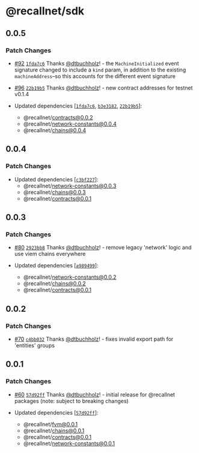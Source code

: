 # @recallnet/sdk

## 0.0.5

### Patch Changes

- [#92](https://github.com/recallnet/js-recall/pull/92) [`1fda7c6`](https://github.com/recallnet/js-recall/commit/1fda7c66c0ee28cdb4bd25f4075e00b827362efc) Thanks [@dtbuchholz](https://github.com/dtbuchholz)! - the `MachineInitialized` event signature changed to include a `kind` param, in addition to the existing `machineAddress`–so this accounts for the different event signature

- [#96](https://github.com/recallnet/js-recall/pull/96) [`22b19b5`](https://github.com/recallnet/js-recall/commit/22b19b58d27aea5b33c13bcefdf2cfcbd7efaafd) Thanks [@dtbuchholz](https://github.com/dtbuchholz)! - new contract addresses for testnet v0.1.4

- Updated dependencies [[`1fda7c6`](https://github.com/recallnet/js-recall/commit/1fda7c66c0ee28cdb4bd25f4075e00b827362efc), [`b3e3182`](https://github.com/recallnet/js-recall/commit/b3e3182b3c78c759f71117b379c2768c19863871), [`22b19b5`](https://github.com/recallnet/js-recall/commit/22b19b58d27aea5b33c13bcefdf2cfcbd7efaafd)]:
  - @recallnet/contracts@0.0.2
  - @recallnet/network-constants@0.0.4
  - @recallnet/chains@0.0.4

## 0.0.4

### Patch Changes

- Updated dependencies [[`c3bf227`](https://github.com/recallnet/js-recall/commit/c3bf2277010ff4f77d804f01cd94d8e29896e6e3)]:
  - @recallnet/network-constants@0.0.3
  - @recallnet/chains@0.0.3
  - @recallnet/contracts@0.0.1

## 0.0.3

### Patch Changes

- [#80](https://github.com/recallnet/js-recall/pull/80) [`2923bb8`](https://github.com/recallnet/js-recall/commit/2923bb8a67d0e47bf2abadabd0309fdc74547403) Thanks [@dtbuchholz](https://github.com/dtbuchholz)! - remove legacy 'network' logic and use viem chains everywhere

- Updated dependencies [[`a989499`](https://github.com/recallnet/js-recall/commit/a989499b498f059598f65f38c6c3a09a3769e004)]:
  - @recallnet/network-constants@0.0.2
  - @recallnet/chains@0.0.2
  - @recallnet/contracts@0.0.1

## 0.0.2

### Patch Changes

- [#70](https://github.com/recallnet/js-recall/pull/70) [`c4bb032`](https://github.com/recallnet/js-recall/commit/c4bb032946ac20064150a3d8ccff645a9d153c05) Thanks [@dtbuchholz](https://github.com/dtbuchholz)! - fixes invalid export path for 'entities' groups

## 0.0.1

### Patch Changes

- [#60](https://github.com/recallnet/js-recall/pull/60) [`57d92ff`](https://github.com/recallnet/js-recall/commit/57d92ffaec7828da1f48a47bf25e067458abc769) Thanks [@dtbuchholz](https://github.com/dtbuchholz)! - initial release for @recallnet packages (note: subject to breaking changes)

- Updated dependencies [[`57d92ff`](https://github.com/recallnet/js-recall/commit/57d92ffaec7828da1f48a47bf25e067458abc769)]:
  - @recallnet/fvm@0.0.1
  - @recallnet/chains@0.0.1
  - @recallnet/contracts@0.0.1
  - @recallnet/network-constants@0.0.1
